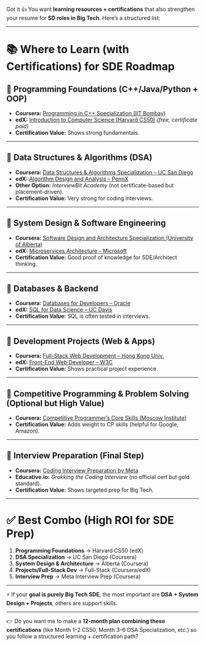 Got it 👍 You want **learning resources + certifications** that also strengthen your resume for **SD roles in Big Tech**.
Here’s a structured list:

---

# 📚 Where to Learn (with Certifications) for SDE Roadmap

## 🔹 **Programming Foundations (C++/Java/Python + OOP)**

* **Coursera:** [Programming in C++ Specialization (IIT Bombay)](https://www.coursera.org/specializations/c-programming)
* **edX:** [Introduction to Computer Science (Harvard CS50)](https://cs50.harvard.edu/x/) *(free, certificate paid)*
* **Certification Value:** Shows strong fundamentals.

---

## 🔹 **Data Structures & Algorithms (DSA)**

* **Coursera:** [Data Structures & Algorithms Specialization – UC San Diego](https://www.coursera.org/specializations/data-structures-algorithms)
* **edX:** [Algorithm Design and Analysis – PennX](https://www.edx.org/course/algorithm-design-and-analysis)
* **Other Option:** *InterviewBit Academy* (not certificate-based but placement-driven).
* **Certification Value:** Very strong for coding interviews.

---

## 🔹 **System Design & Software Engineering**

* **Coursera:** [Software Design and Architecture Specialization (University of Alberta)](https://www.coursera.org/specializations/software-design-architecture)
* **edX:** [Microservices Architecture – Microsoft](https://www.edx.org/course/microservices-architecture)
* **Certification Value:** Good proof of knowledge for SDE/Architect thinking.

---

## 🔹 **Databases & Backend**

* **Coursera:** [Databases for Developers – Oracle](https://www.coursera.org/learn/databases)
* **edX:** [SQL for Data Science – UC Davis](https://www.edx.org/course/sql-for-data-science)
* **Certification Value:** SQL is often tested in interviews.

---

## 🔹 **Development Projects (Web & Apps)**

* **Coursera:** [Full-Stack Web Development – Hong Kong Univ.](https://www.coursera.org/specializations/full-stack)
* **edX:** [Front-End Web Developer – W3C](https://www.edx.org/professional-certificate/front-end-web-developer)
* **Certification Value:** Shows practical project experience.

---

## 🔹 **Competitive Programming & Problem Solving (Optional but High Value)**

* **Coursera:** [Competitive Programmer’s Core Skills (Moscow Institute)](https://www.coursera.org/learn/competitive-programming-core-skills)
* **Certification Value:** Adds weight to CP skills (helpful for Google, Amazon).

---

## 🔹 **Interview Preparation (Final Step)**

* **Coursera:** [Coding Interview Preparation by Meta](https://www.coursera.org/professional-certificates/meta-coding-interview-prep)
* **Educative.io:** *Grokking the Coding Interview* (no official cert but gold standard).
* **Certification Value:** Shows targeted prep for Big Tech.

---

# ✅ Best Combo (High ROI for SDE Prep)

1. **Programming Foundations** → Harvard CS50 (edX)
2. **DSA Specialization** → UC San Diego (Coursera)
3. **System Design & Architecture** → Alberta (Coursera)
4. **Projects/Full-Stack Dev** → Full-Stack (Coursera/edX)
5. **Interview Prep** → Meta Interview Prep (Coursera)

---

⚡ If your **goal is purely Big Tech SDE**, the most important are **DSA + System Design + Projects**, others are support skills.

---

👉 Do you want me to make a **12-month plan combining these certifications** (like Month 1–2 CS50, Month 3–6 DSA Specialization, etc.) so you follow a structured learning + certification path?
